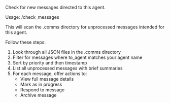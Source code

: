 Check for new messages directed to this agent.

Usage: /check_messages

This will scan the .comms directory for unprocessed messages intended for this agent.

Follow these steps:
1. Look through all JSON files in the .comms directory
2. Filter for messages where to_agent matches your agent name
3. Sort by priority and then timestamp
4. List all unprocessed messages with brief summaries
5. For each message, offer actions to:
   - View full message details
   - Mark as in progress
   - Respond to message
   - Archive message